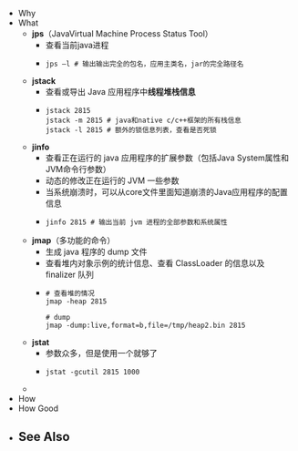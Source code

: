 - Why
- What
	- **jps**（JavaVirtual Machine Process Status Tool）
		- 查看当前java进程
		- ```
		  jps –l # 输出输出完全的包名，应用主类名，jar的完全路径名
		  ```
	- **jstack**
		- 查看或导出 Java 应用程序中**线程堆栈信息**
		- ```
		  jstack 2815
		  jstack -m 2815 # java和native c/c++框架的所有栈信息
		  jstack -l 2815 # 额外的锁信息列表，查看是否死锁
		  ```
	- **jinfo**
		- 查看正在运行的 java 应用程序的扩展参数（包括Java System属性和JVM命令行参数）
		- 动态的修改正在运行的 JVM 一些参数
		- 当系统崩溃时，可以从core文件里面知道崩溃的Java应用程序的配置信息
		- ```
		  jinfo 2815 # 输出当前 jvm 进程的全部参数和系统属性
		  ```
	- **jmap**（多功能的命令）
		- 生成 java 程序的 dump 文件
		- 查看堆内对象示例的统计信息、查看 ClassLoader 的信息以及 finalizer 队列
		- ```
		  # 查看堆的情况
		  jmap -heap 2815
		  
		  # dump
		  jmap -dump:live,format=b,file=/tmp/heap2.bin 2815
		  ```
	- **jstat**
		- 参数众多，但是使用一个就够了
		- ```
		  jstat -gcutil 2815 1000 
		  ```
	-
- How
- How Good
- See Also
	-